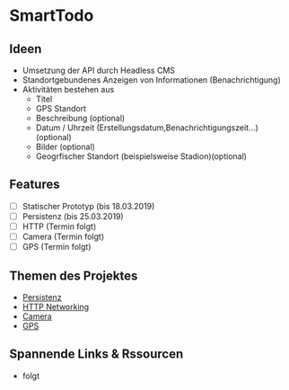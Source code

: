 # SmartTodo

## Ideen 
- Umsetzung der API durch Headless CMS
- Standortgebundenes Anzeigen von Informationen (Benachrichtigung)
- Aktivitäten bestehen aus
  - Titel
  - GPS Standort
  - Beschreibung (optional)
  - Datum / Uhrzeit (Erstellungsdatum,Benachrichtigungszeit...)(optional) 
  - Bilder (optional)
  - Geogrfischer Standort (beispielsweise Stadion)(optional)

## Features
- [ ] Statischer Prototyp (bis 18.03.2019)
- [ ] Persistenz (bis 25.03.2019)
- [ ] HTTP (Termin folgt)
- [ ] Camera (Termin folgt)
- [ ] GPS (Termin folgt)

## Themen des Projektes
- [Persistenz]()
- [HTTP Networking]()
- [Camera]()
- [GPS]()


## Spannende Links & Rssourcen
- folgt
